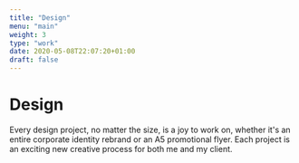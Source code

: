 ```yaml
---
title: "Design"
menu: "main"
weight: 3
type: "work"
date: 2020-05-08T22:07:20+01:00
draft: false
---
```


# Design

Every design project, no matter the size, is a joy to work on, whether it's an entire corporate identity rebrand or an A5 promotional flyer. Each project is an exciting new creative process for both me and my client.